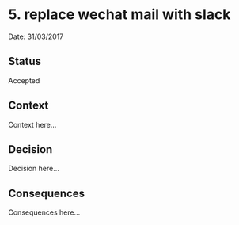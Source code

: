 # 5. replace wechat mail with slack

Date: 31/03/2017

## Status

Accepted

## Context

Context here...

## Decision

Decision here...

## Consequences

Consequences here...